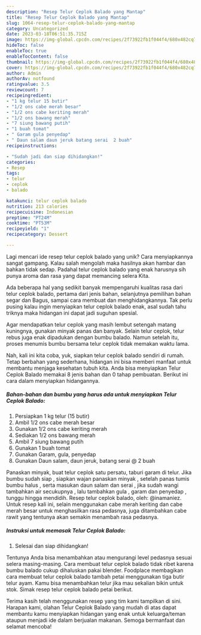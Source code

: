 ```yaml
---
description: "Resep Telur Ceplok Balado yang Mantap"
title: "Resep Telur Ceplok Balado yang Mantap"
slug: 1064-resep-telur-ceplok-balado-yang-mantap
category: Uncategorized
date: 2023-03-18T06:51:35.715Z
image: https://img-global.cpcdn.com/recipes/2f73922fb1f044f4/680x482cq70/telur-ceplok-balado-foto-resep-utama.jpg
hideToc: false
enableToc: true
enableTocContent: false
thumbnail: https://img-global.cpcdn.com/recipes/2f73922fb1f044f4/680x482cq70/telur-ceplok-balado-foto-resep-utama.jpg
cover: https://img-global.cpcdn.com/recipes/2f73922fb1f044f4/680x482cq70/telur-ceplok-balado-foto-resep-utama.jpg
author: Admin
authorAv: notfound
ratingvalue: 3.5
reviewcount: 7
recipeingredient:
- "1 kg telur 15 butir"
- "1/2 ons cabe merah besar"
- "1/2 ons cabe keriting merah"
- "1/2 ons bawang merah"
- "7 siung bawang putih"
- "1 buah tomat"
- " Garam gula penyedap"
- " Daun salam daun jeruk batang serai  2 buah"
recipeinstructions:

- "Sudah jadi dan siap dihidangkan!"
categories:
- Resep
tags:
- telur
- ceplok
- balado

katakunci: telur ceplok balado 
nutrition: 213 calories
recipecuisine: Indonesian
preptime: "PT24M"
cooktime: "PT53M"
recipeyield: "1"
recipecategory: Dessert

---
```





Lagi mencari ide resep telur ceplok balado yang unik? Cara menyiapkannya sangat gampang. Kalau salah mengolah maka hasilnya akan hambar dan bahkan tidak sedap. Padahal telur ceplok balado yang enak harusnya sih punya aroma dan rasa yang dapat memancing selera Kita.





Ada beberapa hal yang sedikit banyak mempengaruhi kualitas rasa dari telur ceplok balado, pertama dari jenis bahan, selanjutnya pemilihan bahan segar dan Bagus, sampai cara membuat dan menghidangkannya. Tak perlu pusing kalau ingin menyiapkan telur ceplok balado enak,      asal sudah tahu triknya maka hidangan ini dapat jadi suguhan spesial.














Agar mendapatkan telur ceplok yang masih lembut setengah matang kuningnya, gunakan minyak panas dan banyak. Selain telur ceplok, telur rebus juga enak dipadukan dengan bumbu balado. Namun setelah itu, proses menumis bumbu bersama telur ceplok tidak memakan waktu lama.






Nah, kali ini kita coba, yuk, siapkan telur ceplok balado sendiri di rumah. Tetap berbahan yang sederhana, hidangan ini bisa memberi manfaat untuk membantu menjaga kesehatan tubuh kita. Anda bisa menyiapkan Telur Ceplok Balado memakai 8 jenis bahan dan 0 tahap pembuatan. Berikut ini cara dalam menyiapkan hidangannya.

<!--inarticleads1-->

##### Bahan-bahan dan bumbu yang harus ada untuk menyiapkan Telur Ceplok Balado:

1. Persiapkan 1 kg telur (15 butir)
1. Ambil 1/2 ons cabe merah besar
1. Gunakan 1/2 ons cabe keriting merah
1. Sediakan 1/2 ons bawang merah
1. Ambil 7 siung bawang putih
1. Gunakan 1 buah tomat
1. Gunakan  Garam, gula, penyedap
1. Gunakan  Daun salam, daun jeruk, batang serai @ 2 buah


Panaskan minyak, buat telur ceplok satu persatu, taburi garam di telur. Jika bumbu sudah siap , siapkan wajan panaskan minyak , setelah panas tumis bumbu halus , serta masukan daun salam dan serai , jika sudah wangi tambahkan air secukupnya , lalu tambahkan gula , garam dan penyedap , tunggu hingga mendidih. Resep telur ceplok balado, oleh: @inamaniez. Untuk resep kali ini, selain menggunakan cabe merah keriting dan cabe merah besar untuk menghasilkan rasa pedasnya, juga ditambahkan cabe rawit yang tentunya akan semakin menambah rasa pedasnya. 

<!--inarticleads2-->

##### Instruksi untuk memasak Telur Ceplok Balado:


1. Selesai dan siap dihidangkan!

Tentunya Anda bisa menambahkan atau mengurangi level pedasnya sesuai selera masing-masing. Cara membuat telur ceplok balado tidak ribet karena bumbu balado cukup dihaluskan pakai blender. Foodplace membagikan cara membuat telur ceplok balado tambah petai menggunakan tiga butir telur ayam. Kamu bisa menambahkan telur jika mau sekalian bikin untuk stok. Simak resep telur ceplok balado petai berikut. 

Terima kasih telah menggunakan resep yang tim kami tampilkan di sini. Harapan kami, olahan Telur Ceplok Balado yang mudah di atas dapat membantu kamu menyiapkan hidangan yang enak untuk keluarga/teman ataupun menjadi ide dalam berjualan makanan. Semoga bermanfaat dan selamat mencoba!
